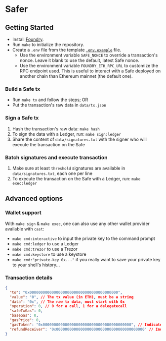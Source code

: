 # Safer

## Getting Started

- Install [Foundry](https://github.com/foundry-rs/foundry).
- Run `make` to initialize the repository.
- Create a `.env` file from the template [`.env.example`](./.env.example) file.
  - Use the environment variable `SAFE_NONCE` to override a transaction's nonce. Leave it blank to use the default, latest Safe nonce.
  - Use the environment variable `FOUNDRY_ETH_RPC_URL` to customize the RPC endpoint used. This is useful to interact with a Safe deployed on another chain than Ethereum mainnet (the default one).

### Build a Safe tx

- Run `make tx` and follow the steps; OR
- Put the transaction's raw data in `data/tx.json`

### Sign a Safe tx

1. Hash the transaction's raw data: `make hash`
2. To sign the data with a Ledger, run: `make sign:ledger`
3. Share the content of `data/signatures.txt` with the signer who will execute the transaction on the Safe

### Batch signatures and execute transaction

1. Make sure at least `threshold` signatures are available in `data/signatures.txt`, each one per line
2. To execute the transaction on the Safe with a Ledger, run: `make exec:ledger`

## Advanced options

### Wallet support

With `make sign` & `make exec`, one can also use any other wallet provider available with `cast`:

- `make cmd:interactive` to input the private key to the command prompt
- `make cmd:ledger` to use a Ledger
- `make cmd:trezor` to use a Trezor
- `make cmd:keystore` to use a keystore
- `make cmd:"private-key 0x..."` if you really want to save your private key to your shell's history...

### Transaction details

```json
{
  "to": "0x0000000000000000000000000000000000000000",
  "value": "0", // The tx value (in ETH), must be a string
  "data": "0x", // The raw tx data, must start with 0x
  "operation": 0, // 0 for a call, 1 for a delegatecall
  "safeTxGas": 0,
  "baseGas": 0,
  "gasPrice": 0,
  "gasToken": "0x0000000000000000000000000000000000000000", // Indicates the tx will consume the chain's default gas token (ETH on mainnet)
  "refundReceiver": "0x0000000000000000000000000000000000000000" // Indicates the tx's refund receiver will be the address executing the tx
}
```
